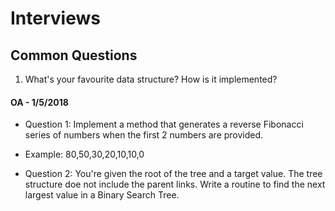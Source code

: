 # Interviews
## Common Questions
1. What's your favourite data structure? How is it implemented?

#### OA - 1/5/2018
- Question 1: Implement a method that generates a reverse Fibonacci series of numbers when the first 2 numbers are provided.
- Example: 80,50,30,20,10,10,0

- Question 2: You're given the root of the tree and a target value. The tree structure doe not include the parent links. Write a routine to find the next largest value in a Binary Search Tree.